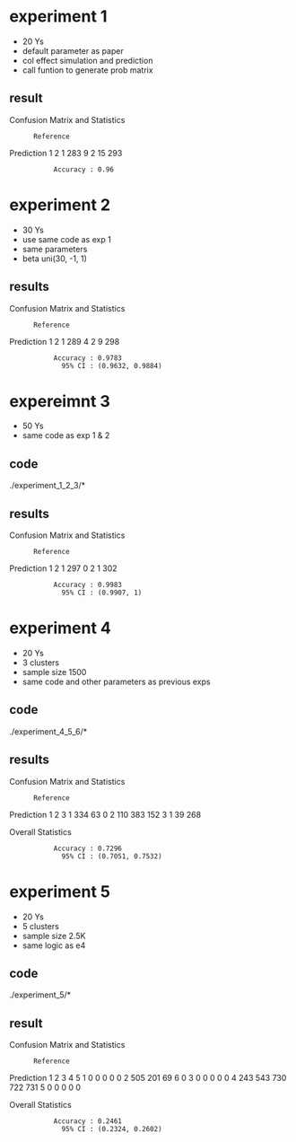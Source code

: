 # experiment 1

- 20 Ys
- default parameter as paper
- col effect simulation and prediction
- call funtion to generate prob matrix

## result

Confusion Matrix and Statistics

          Reference
Prediction   1   2
         1 283   9
         2  15 293
                                          
               Accuracy : 0.96 


# experiment 2

- 30 Ys
- use same code as exp 1
- same parameters
- beta uni(30, -1, 1)

## results

Confusion Matrix and Statistics

          Reference
Prediction   1   2
         1 289   4
         2   9 298
                                          
               Accuracy : 0.9783          
                 95% CI : (0.9632, 0.9884)


# expereimnt 3

- 50 Ys
- same code as exp 1 & 2

## code
./experiment_1_2_3/*

## results

Confusion Matrix and Statistics

          Reference
Prediction   1   2
         1 297   0
         2   1 302
                                     
               Accuracy : 0.9983     
                 95% CI : (0.9907, 1)
                 
# experiment 4

- 20 Ys
- 3 clusters
- sample size 1500
- same code and other parameters as previous exps

## code
./experiment_4_5_6/*

## results

Confusion Matrix and Statistics

          Reference
Prediction   1   2   3
         1 334  63   0
         2 110 383 152
         3   1  39 268

Overall Statistics
                                          
               Accuracy : 0.7296          
                 95% CI : (0.7051, 0.7532)


# experiment 5

- 20 Ys
- 5 clusters 
- sample size 2.5K
- same logic as e4

## code
./experiment_5/*

## result

Confusion Matrix and Statistics

          Reference
Prediction   1   2   3   4   5
         1   0   0   0   0   0
         2 505 201  69   6   0
         3   0   0   0   0   0
         4 243 543 730 722 731
         5   0   0   0   0   0

Overall Statistics
                                          
               Accuracy : 0.2461          
                 95% CI : (0.2324, 0.2602)